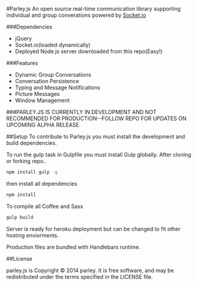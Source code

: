 #Parley.js
An open source real-time communication library supporting individual and group converations powered by [Socket.io](http://github.com/LearnBoost/socket.io)

###Dependencies
 - jQuery
 - Socket.io(loaded dynamically)
 - Deployed Node.js server downloaded from this repo(Easy!)

###Features
 - Dynamic Group Conversations
 - Conversation Persistence
 - Typing and Message Notifications
 - Picture Messages
 - Window Management

###PARLEY.JS IS CURRENTLY IN DEVELOPMENT AND NOT RECOMMENDED FOR PRODUCTION--FOLLOW REPO FOR UPDATES ON UPCOMING ALPHA RELEASE.

##Setup
To contribute to Parley.js you must install the development and build dependencies.

To run the gulp task in Gulpfile you must install Gulp globally.
After cloning or forking repo..
```bash
npm install gulp -g
```
then install all dependencies
```bash
npm install
```
To compile all Coffee and Sass
```bash
gulp build
```
Server is ready for heroku deployment but can be changed to fit other hosting enviorments.

Production files are bundled with Handlebars runtime.


##License

parley.js is Copyright © 2014 parley. It is free software, and may be redistributed under the terms specified in the LICENSE file.
